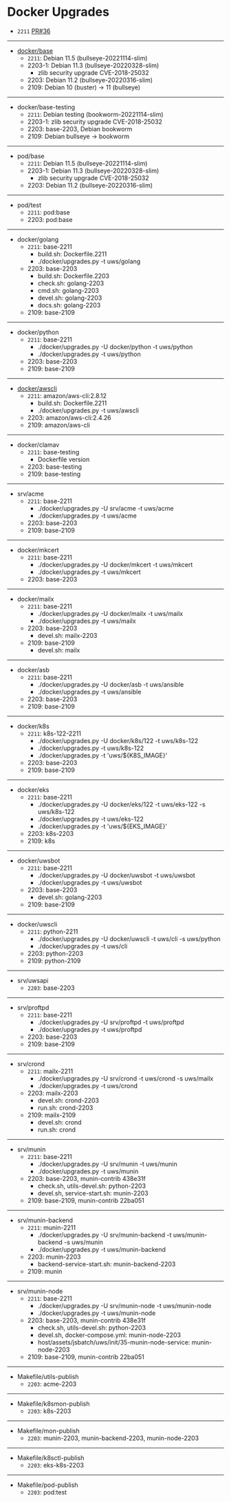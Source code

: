 # Docker Upgrades

* `2211` [PR#36](https://github.com/TalkingPts/Infrastructure/pull/36)

---

* [docker/base][debian-container]
    * `2211`: Debian 11.5 (bullseye-20221114-slim)
    * 2203-1: Debian 11.3 (bullseye-20220328-slim)
        * zlib security upgrade CVE-2018-25032
    * 2203: Debian 11.2 (bullseye-20220316-slim)
    * 2109: Debian 10 (buster) -> 11 (bullseye)

[debian-container]: https://hub.docker.com/_/debian

---

* docker/base-testing
    * `2211`: Debian testing (bookworm-20221114-slim)
    * 2203-1: zlib security upgrade CVE-2018-25032
    * 2203: base-2203, Debian bookworm
    * 2109: Debian bullseye -> bookworm

---

* pod/base
    * `2211`: Debian 11.5 (bullseye-20221114-slim)
    * 2203-1: Debian 11.3 (bullseye-20220328-slim)
        * zlib security upgrade CVE-2018-25032
    * 2203: Debian 11.2 (bullseye-20220316-slim)

---

* pod/test
    * `2211`: pod:base
    * 2203: pod:base

---

* docker/golang
    * `2211`: base-2211
        * build.sh: Dockerfile.2211
        * ./docker/upgrades.py -t uws/golang
    * 2203: base-2203
        * build.sh: Dockerfile.2203
        * check.sh: golang-2203
        * cmd.sh: golang-2203
        * devel.sh: golang-2203
        * docs.sh: golang-2203
    * 2109: base-2109

---

* docker/python
    * `2211`: base-2211
        * ./docker/upgrades.py -U docker/python -t uws/python
        * ./docker/upgrades.py -t uws/python
    * 2203: base-2203
    * 2109: base-2109

---

* [docker/awscli][awscli]
    * `2211`: amazon/aws-cli:2.8.12
        * build.sh: Dockerfile.2211
        * ./docker/upgrades.py -t uws/awscli
    * 2203: amazon/aws-cli:2.4.26
    * 2109: amazon/aws-cli

[awscli]: https://hub.docker.com/r/amazon/aws-cli/tags

---

* docker/clamav
    * `2211`: base-testing
        * Dockerfile version
    * 2203: base-testing
    * 2109: base-testing

---

* srv/acme
    * `2211`: base-2211
        * ./docker/upgrades.py -U srv/acme -t uws/acme
        * ./docker/upgrades.py -t uws/acme
    * 2203: base-2203
    * 2109: base-2109

---

* docker/mkcert
    * `2211`: base-2211
        * ./docker/upgrades.py -U docker/mkcert -t uws/mkcert
        * ./docker/upgrades.py -t uws/mkcert
    * 2203: base-2203

---

* docker/mailx
    * `2211`: base-2211
        * ./docker/upgrades.py -U docker/mailx -t uws/mailx
        * ./docker/upgrades.py -t uws/mailx
    * 2203: base-2203
        * devel.sh: mailx-2203
    * 2109: base-2109
        * devel.sh: mailx

---

* docker/asb
    * `2211`: base-2211
        * ./docker/upgrades.py -U docker/asb -t uws/ansible
        * ./docker/upgrades.py -t uws/ansible
    * 2203: base-2203
    * 2109: base-2109

---

* docker/k8s
    * `2211`: k8s-122-2211
        * ./docker/upgrades.py -U docker/k8s/122 -t uws/k8s-122
        * ./docker/upgrades.py -t uws/k8s-122
        * ./docker/upgrades.py -t 'uws/${K8S_IMAGE}'
    * 2203: base-2203
    * 2109: base-2109

---

* docker/eks
    * `2211`: base-2211
        * ./docker/upgrades.py -U docker/eks/122 -t uws/eks-122 -s uws/k8s-122
        * ./docker/upgrades.py -t uws/eks-122
        * ./docker/upgrades.py -t 'uws/${EKS_IMAGE}'
    * 2203: k8s-2203
    * 2109: k8s

---

* docker/uwsbot
    * `2211`: base-2211
        * ./docker/upgrades.py -U docker/uwsbot -t uws/uwsbot
        * ./docker/upgrades.py -t uws/uwsbot
    * 2203: base-2203
        * devel.sh: golang-2203
    * 2109: base-2109

---

* docker/uwscli
    * `2211`: python-2211
        * ./docker/upgrades.py -U docker/uwscli -t uws/cli -s uws/python
        * ./docker/upgrades.py -t uws/cli
    * 2203: python-2203
    * 2109: python-2109

---

* srv/uwsapi
    * `2203`: base-2203

---

* srv/proftpd
    * `2211`: base-2211
        * ./docker/upgrades.py -U srv/proftpd -t uws/proftpd
        * ./docker/upgrades.py -t uws/proftpd
    * 2203: base-2203
    * 2109: base-2109

---

* srv/crond
    * `2211`: mailx-2211
        * ./docker/upgrades.py -U srv/crond -t uws/crond -s uws/mailx
        * ./docker/upgrades.py -t uws/crond
    * 2203: mailx-2203
        * devel.sh: crond-2203
        * run.sh: crond-2203
    * 2109: mailx-2109
        * devel.sh: crond
        * run.sh: crond

---

* srv/munin
    * `2211`: base-2211
        * ./docker/upgrades.py -U srv/munin -t uws/munin
        * ./docker/upgrades.py -t uws/munin
    * 2203: base-2203, munin-contrib 438e31f
        * check.sh, utils-devel.sh: python-2203
        * devel.sh, service-start.sh: munin-2203
    * 2109: base-2109, munin-contrib 22ba051

---

* srv/munin-backend
    * `2211`: munin-2211
        * ./docker/upgrades.py -U srv/munin-backend -t uws/munin-backend -s uws/munin
        * ./docker/upgrades.py -t uws/munin-backend
    * 2203: munin-2203
        * backend-service-start.sh: munin-backend-2203
    * 2109: munin

---

* srv/munin-node
    * `2211`: base-2211
        * ./docker/upgrades.py -U srv/munin-node -t uws/munin-node
        * ./docker/upgrades.py -t uws/munin-node
    * 2203: base-2203, munin-contrib 438e31f
        * check.sh, utils-devel.sh: python-2203
        * devel.sh, docker-compose.yml: munin-node-2203
        * host/assets/jsbatch/uws/init/35-munin-node-service: munin-node-2203
    * 2109: base-2109, munin-contrib 22ba051

---

* Makefile/utils-publish
    * `2203`: acme-2203

---

* Makefile/k8smon-publish
    * `2203`: k8s-2203

---

* Makefile/mon-publish
    * `2203`: munin-2203, munin-backend-2203, munin-node-2203

---

* Makefile/k8sctl-publish
    * `2203`: eks-k8s-2203

---

* Makefile/pod-publish
    * `2203`: pod:test

